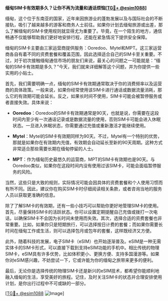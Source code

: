 **缅甸SIM卡有效期多久？让你不再为流量和通话烦恼[[TG💪+ @esim1088](https://t.me/s/esim1088)]**

缅甸，这个位于东南亚的国家，近年来因旅游业的蓬勃发展以及与国际社会的不断接轨，吸引了越来越多的游客和商务人士前往。如果你计划去缅甸旅游或出差，那么了解缅甸的SIM卡使用规则就显得尤为重要了。毕竟，在一个陌生的地方，通信畅通不仅能够帮助我们更好地安排行程，还能在紧急情况下提供安全保障。

缅甸的SIM卡主要由三家运营商提供服务：Ooredoo、Mytel和MPT。这三家运营商各自有着不同的资费套餐和覆盖范围，因此选择适合自己的SIM卡至关重要。不过，对于初次接触缅甸通信市场的朋友们来说，最关心的问题之一可能就是：“缅甸的SIM卡有效期是多久？”今天，我们就来详细解答这个问题，并为你提供一些实用的小贴士。

首先，我们需要明确一点，缅甸的SIM卡有效期通常取决于你的消费频率以及运营商的具体政策。一般来说，如果你经常使用该SIM卡进行通话或数据流量消耗，那么它的有效期可能会延长。反之，如果长时间不使用，SIM卡可能会被暂停服务或者直接失效。具体来说：

- **Ooredoo**：Ooredoo的SIM卡有效期通常是90天，也就是说，你需要在这段时间内至少有一次通话记录或是数据流量的使用，否则SIM卡可能会进入休眠状态。一旦进入休眠状态，你需要通过充值或重新激活才能继续使用。
  
- **Mytel**：Mytel的SIM卡有效期同样为90天。不过，Mytel有一个特别的优势，那就是如果你在有效期内充值，有效期会自动延长至新的90天周期。这种方式非常适合那些需要长期在缅甸停留的人士。

- **MPT**：作为缅甸历史最悠久的运营商，MPT的SIM卡有效期也是90天。与Ooredoo类似，如果你在这段时间内没有使用过该SIM卡，可能会面临暂停服务的风险。

当然，这些只是大致的规则，实际情况可能会因具体的资费套餐和个人使用习惯而有所不同。因此，建议你在购买SIM卡时仔细阅读相关条款，或者咨询当地的服务人员以获取更准确的信息。

除了了解SIM卡的有效期，还有一些小技巧可以帮助你更好地管理SIM卡的使用。首先，尽量保持SIM卡的活跃状态。你可以设置定期提醒自己充值或拨打一次电话，以确保SIM卡不会因为长时间未使用而失效。其次，选择合适的资费套餐也非常重要。比如，如果你只是短期旅行，可以选择按日计费的套餐；而如果你需要长时间在缅甸工作或生活，则可以选择包月或包年的套餐，这样既经济又方便。

此外，随着科技的发展，电子SIM卡（eSIM）也开始逐渐普及。eSIM是一种无需实体卡的SIM卡形式，可以直接下载到支持eSIM功能的手机中。相比传统的物理SIM卡，eSIM具有许多优势，比如体积更小、更换方便、支持多国漫游等。如果你对eSIM感兴趣，不妨尝试一下，它或许能为你的缅甸之旅带来更多的便利。

最后，无论你是选择传统的物理SIM卡还是新兴的eSIM技术，都希望你能顺利地融入缅甸的生活，享受美好的旅程。记住，及时关注SIM卡的状态并合理安排使用计划，是你出行过程中不可或缺的一部分。

[[TG💪+ @esim1088](https://t.me/s/esim1088) ![Image](https://i.postimg.cc/4NQfJmqS/Snipaste-2025-05-13-00-14-12.png)]